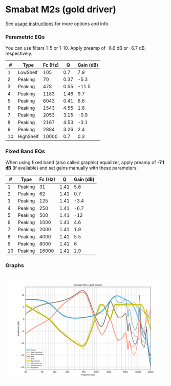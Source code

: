 # Smabat M2s (gold driver)
See [usage instructions](https://github.com/jaakkopasanen/AutoEq#usage) for more options and info.

### Parametric EQs
You can use filters 1-5 or 1-10. Apply preamp of -6.6 dB or -6.7 dB, respectively.

|   # | Type      |   Fc (Hz) |    Q |   Gain (dB) |
|-----|-----------|-----------|------|-------------|
|   1 | LowShelf  |       105 | 0.7  |         7.9 |
|   2 | Peaking   |        70 | 0.37 |        -5.3 |
|   3 | Peaking   |       478 | 0.55 |       -11.5 |
|   4 | Peaking   |      1183 | 1.46 |         9.7 |
|   5 | Peaking   |      6043 | 0.41 |         6.6 |
|   6 | Peaking   |      1543 | 4.55 |         1.6 |
|   7 | Peaking   |      2053 | 3.15 |        -0.9 |
|   8 | Peaking   |      2167 | 4.53 |        -3.1 |
|   9 | Peaking   |      2884 | 3.26 |         2.4 |
|  10 | HighShelf |     10000 | 0.7  |         0.3 |

### Fixed Band EQs
When using fixed band (also called graphic) equalizer, apply preamp of **-7.1 dB** (if available) and set gains manually with these parameters.

|   # | Type    |   Fc (Hz) |    Q |   Gain (dB) |
|-----|---------|-----------|------|-------------|
|   1 | Peaking |        31 | 1.41 |         5.6 |
|   2 | Peaking |        62 | 1.41 |         0.7 |
|   3 | Peaking |       125 | 1.41 |        -3.4 |
|   4 | Peaking |       250 | 1.41 |        -6.7 |
|   5 | Peaking |       500 | 1.41 |       -12   |
|   6 | Peaking |      1000 | 1.41 |         4.6 |
|   7 | Peaking |      2000 | 1.41 |         1.9 |
|   8 | Peaking |      4000 | 1.41 |         5.5 |
|   9 | Peaking |      8000 | 1.41 |         6   |
|  10 | Peaking |     16000 | 1.41 |         2.9 |

### Graphs
![](./Smabat%20M2s%20(gold%20driver).png)
